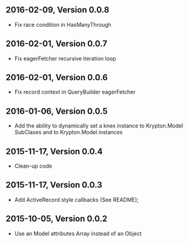 ## 2016-02-09, Version 0.0.8
- Fix race condition in HasManyThrough

## 2016-02-01, Version 0.0.7
- Fix eagerFetcher recursive iteration loop

## 2016-02-01, Version 0.0.6
- Fix record context in QueryBuilder eagerFetcher

## 2016-01-06, Version 0.0.5
 - Add the ability to dynamically set a knex instance to Krypton.Model SubClases
  and to Krypton.Model instances

## 2015-11-17, Version 0.0.4
 - Clean-up code

## 2015-11-17, Version 0.0.3
 - Add ActiveRecord style callbacks (See README);

## 2015-10-05, Version 0.0.2
 - Use an Model attributes Array instead of an Object
